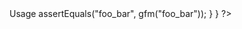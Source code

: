 </h1>Usage</h1>


<?php
class Test extends PHPUnit_Framework_TestCase{
	
	public function testShouldNotTouchSingleUnderscoresInsideWords(){
		$this->assertEquals("foo_bar", gfm("foo_bar"));
	}

}
?>
